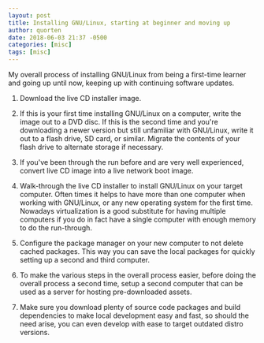 ```yaml
---
layout: post
title: Installing GNU/Linux, starting at beginner and moving up
author: quorten
date: 2018-06-03 21:37 -0500
categories: [misc]
tags: [misc]
---
```


My overall process of installing GNU/Linux from being a first-time
learner and going up until now, keeping up with continuing software
updates.

1. Download the live CD installer image.

2. If this is your first time installing GNU/Linux on a computer,
   write the image out to a DVD disc.  If this is the second time and
   you're downloading a newer version but still unfamiliar with
   GNU/Linux, write it out to a flash drive, SD card, or similar.
   Migrate the contents of your flash drive to alternate storage if
   necessary.

3. If you've been through the run before and are very well
   experienced, convert live CD image into a live network boot image.

4. Walk-through the live CD installer to install GNU/Linux on your
   target computer.  Often times it helps to have more than one
   computer when working with GNU/Linux, or any new operating system
   for the first time.  Nowadays virtualization is a good substitute
   for having multiple computers if you do in fact have a single
   computer with enough memory to do the run-through.

<!-- more -->

5. Configure the package manager on your new computer to not delete
   cached packages.  This way you can save the local packages for
   quickly setting up a second and third computer.

6. To make the various steps in the overall process easier, before
   doing the overall process a second time, setup a second computer
   that can be used as a server for hosting pre-downloaded assets.

7. Make sure you download plenty of source code packages and build
   dependencies to make local development easy and fast, so should the
   need arise, you can even develop with ease to target outdated
   distro versions.
